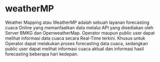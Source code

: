 # weatherMP
Weather Mapping atau WeatherMP adalah sebuah layanan forecasting cuaca Online yang memanfaatkan data melalui  API yang disediakan oleh Server BMKG dan OpenweatherMap. Operator maupun public user dapat melihat informasi data cuaca secara Real-Time terkini. Khusus untuk Operator dapat melakukan proses forecasting data cuaca, sedangkan public user dapat melihat informasi cuaca aktual dan informasi hasil forecasting beberapa hari kedepan.
